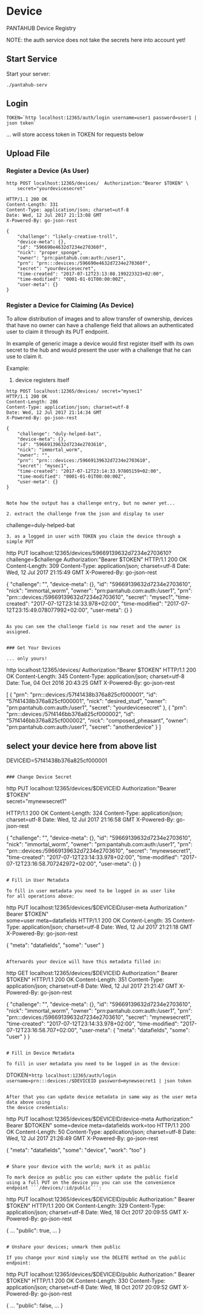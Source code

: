 

# Device

PANTAHUB Device Registry

NOTE: the auth service does not take the secrets here into account yet!

## Start Service

Start your server:
```
./pantahub-serv
```

## Login

```
TOKEN=`http localhost:12365/auth/login username=user1 password=user1 | json token`
```

... will store access token in TOKEN for requests below

## Upload File

### Register a Device (As User)

```
http POST localhost:12365/devices/  Authorization:"Bearer $TOKEN" \
    secret="yourdevicesecret"

HTTP/1.1 200 OK
Content-Length: 331
Content-Type: application/json; charset=utf-8
Date: Wed, 12 Jul 2017 21:13:08 GMT
X-Powered-By: go-json-rest

{
    "challenge": "likely-creative-troll",
    "device-meta": {},
    "id": "596690e4632d7234e270360f",
    "nick": "proper_sponge",
    "owner": "prn:pantahub.com:auth:/user1",
    "prn": "prn:::devices:/596690e4632d7234e270360f",
    "secret": "yourdevicesecret",
    "time-created": "2017-07-12T23:13:08.199223323+02:00",
    "time-modified": "0001-01-01T00:00:00Z",
    "user-meta": {}
}
```

### Register a Device for Claiming (As Device)

To allow distribution of images and to allow transfer of ownership, devices
that have no owner can have a challenge field that allows an authenticated
user to claim it through its PUT endpoint.

In example of generic image a device would first register itself with its own
secret to the hub and would present the user with a challenge that he can
use to claim it.

Example:

1. device registers itself
```
http POST localhost:12365/devices/ secret="mysec1"
HTTP/1.1 200 OK
Content-Length: 286
Content-Type: application/json; charset=utf-8
Date: Wed, 12 Jul 2017 21:14:34 GMT
X-Powered-By: go-json-rest

{
    "challenge": "duly-helped-bat",
    "device-meta": {},
    "id": "59669139632d7234e2703610",
    "nick": "immortal_worm",
    "owner": "",
    "prn": "prn:::devices:/59669139632d7234e2703610",
    "secret": "mysec1",
    "time-created": "2017-07-12T23:14:33.97805159+02:00",
    "time-modified": "0001-01-01T00:00:00Z",
    "user-meta": {}
}


Note how the output has a challenge entry, but no owner yet...

2. extract the challenge from the json and display to user
```
challenge=duly-helped-bat
```
3. as a logged in user with TOKEN you claim the device through a simple PUT
```
http PUT localhost:12365/devices/59669139632d7234e2703610?challenge=$challenge Authorization:"Bearer $TOKEN"
HTTP/1.1 200 OK
Content-Length: 309
Content-Type: application/json; charset=utf-8
Date: Wed, 12 Jul 2017 21:15:49 GMT
X-Powered-By: go-json-rest

{
    "challenge": "",
    "device-meta": {},
    "id": "59669139632d7234e2703610",
    "nick": "immortal_worm",
    "owner": "prn:pantahub.com:auth:/user1",
    "prn": "prn:::devices:/59669139632d7234e2703610",
    "secret": "mysec1",
    "time-created": "2017-07-12T23:14:33.978+02:00",
    "time-modified": "2017-07-12T23:15:49.078077992+02:00",
    "user-meta": {}
}
```

As you can see the challenge field is now reset and the owner is assigned.


### Get Your Devices

... only yours!

```
http localhost:12365/devices/  Authorization:"Bearer $TOKEN"
HTTP/1.1 200 OK
Content-Length: 345
Content-Type: application/json; charset=utf-8
Date: Tue, 04 Oct 2016 20:43:25 GMT
X-Powered-By: go-json-rest

[
    {
        "prn": "prn:::devices:/57f41438b376a825cf000001", 
        "id": "57f41438b376a825cf000001", 
        "nick": "desired_stud", 
        "owner": "prn:pantahub.com:auth:/user1", 
        "secret": "yourdevicesecret"
    }, 
    {
        "prn": "prn:::devices:/57f4146bb376a825cf000002", 
        "id": "57f4146bb376a825cf000002", 
        "nick": "composed_pheasant", 
        "owner": "prn:pantahub.com:auth:/user1", 
        "secret": "anotherdevice"
    }
]

## select your device here from above list
DEVICEID=57f41438b376a825cf000001
```

### Change Device Secret

```
http PUT localhost:12365/devices/$DEVICEID  Authorization:"Bearer $TOKEN" \
	secret="mynewsecret1"

HTTP/1.1 200 OK
Content-Length: 324
Content-Type: application/json; charset=utf-8
Date: Wed, 12 Jul 2017 21:16:58 GMT
X-Powered-By: go-json-rest

{
    "challenge": "",
    "device-meta": {},
    "id": "59669139632d7234e2703610",
    "nick": "immortal_worm",
    "owner": "prn:pantahub.com:auth:/user1",
    "prn": "prn:::devices:/59669139632d7234e2703610",
    "secret": "mynewsecret1",
    "time-created": "2017-07-12T23:14:33.978+02:00",
    "time-modified": "2017-07-12T23:16:58.707242972+02:00",
    "user-meta": {}
}

```

# Fill in User Metadata

To fill in user metadata you need to be logged in as user like
for all operations above:

```
http PUT localhost:12365/devices/$DEVICEID/user-meta Authorization:" Bearer $TOKEN" \
	some=user meta=datafields
HTTP/1.1 200 OK
Content-Length: 35
Content-Type: application/json; charset=utf-8
Date: Wed, 12 Jul 2017 21:21:18 GMT
X-Powered-By: go-json-rest

{
    "meta": "datafields",
    "some": "user"
}
```

Afterwards your device will have this metadata filled in:
```
http GET localhost:12365/devices/$DEVICEID Authorization:" Bearer $TOKEN" 
HTTP/1.1 200 OK
Content-Length: 351
Content-Type: application/json; charset=utf-8
Date: Wed, 12 Jul 2017 21:21:47 GMT
X-Powered-By: go-json-rest

{
    "challenge": "",
    "device-meta": {},
    "id": "59669139632d7234e2703610",
    "nick": "immortal_worm",
    "owner": "prn:pantahub.com:auth:/user1",
    "prn": "prn:::devices:/59669139632d7234e2703610",
    "secret": "mynewsecret1",
    "time-created": "2017-07-12T23:14:33.978+02:00",
    "time-modified": "2017-07-12T23:16:58.707+02:00",
    "user-meta": {
        "meta": "datafields",
        "some": "user"
    }
}
```

# Fill in Device Metadata

To fill in user metadata you need to be logged in as the device:

```
DTOKEN=`http localhost:12365/auth/login username=prn:::devices:/$DEVICEID password=mynewsecret1 | json token`
```

After that you can update device metadata in same way as the user meta data above using
the device credentials:

```
http PUT localhost:12365/devices/$DEVICEID/device-meta Authorization:" Bearer $DTOKEN" some=device meta=datafields work=too
HTTP/1.1 200 OK
Content-Length: 50
Content-Type: application/json; charset=utf-8
Date: Wed, 12 Jul 2017 21:26:49 GMT
X-Powered-By: go-json-rest

{
    "meta": "datafields",
    "some": "device",
    "work": "too"
}

```

# Share your device with the world; mark it as public

To mark device as public you can either update the public field
using a full PUT on the device you you can use the convenience
endpoint ```/devices/:id/public```:

```
http PUT localhost:12365/devices/$DEVICEID/public Authorization:" Bearer $TOKEN"
HTTP/1.1 200 OK
Content-Length: 329
Content-Type: application/json; charset=utf-8
Date: Wed, 18 Oct 2017 20:09:55 GMT
X-Powered-By: go-json-rest

{
...
    "public": true,
...
}
```

# Unshare your devices; unmark them public

If you change your mind simply use the DELETE method on the public endpoint:

```
http PUT localhost:12365/devices/$DEVICEID/public Authorization:" Bearer $TOKEN"
HTTP/1.1 200 OK
Content-Length: 330
Content-Type: application/json; charset=utf-8
Date: Wed, 18 Oct 2017 20:09:52 GMT
X-Powered-By: go-json-rest

{
...
    "public": false,
...
}
```

